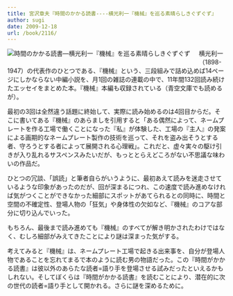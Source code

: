 ```yaml
---
title: 宮沢章夫『時間のかかる読書----横光利一『機械』を巡る素晴らしきぐずぐず』
author: sugi
date: 2009-12-18
url: /book/2116/
---
```

<a href="http://www.amazon.co.jp/exec/obidos/ASIN/4309019447/chezsugi-22/ref=nosim/" name="amazletlink" target="_blank"><img src="http://i0.wp.com/ecx.images-amazon.com/images/I/51JX70JqBLL._SL160_.jpg?w=660" alt="時間のかかる読書―横光利一『機械』を巡る素晴らしきぐずぐず" class="alignleft" style="float: left; margin: 0 20px 20px 0;" data-recalc-dims="1" /></a>

横光利一（1898-1947）の代表作のひとつである、『機械』という、三段組みで詰め込めば14ページにしかならない中編小説を、月1回の雑誌の連載の中で、11年間132回読み続けたエッセイをまとめた本。『機械』本編も収録されている（青空文庫でも読めるが）。

最初の3回は全然違う話題に終始して、実際に読み始めるのは4回目からだ。そこに書いてある『機械』のあらましを引用すると「ある偶然によって、ネームプレートを作る工場で働くことになった『私』が体験した、工場の『主人』の発案による画期的なネームプレート製作の技術を巡って、それを盗み出そうとする者、守ろうとする者によって展開される心理戦」。これだと、虚々実々の駆け引きが入り乱れるサスペンスみたいだが、もっととらえどころがない不思議な味わいの作品だ。

ひとつの冗談、「誤読」と筆者自らがいうように、最初あえて読みを迷走させているような印象があったのだが、回が深まるにつれ、この速度で読み進めなければ気がつくことができなかった細部にスポットがあてられるとの同時に、時間と空間の不確定性、登場人物の「狂気」や身体性の欠如など、『機械』のコアな部分に切り込んでいった。

もちろん、最後まで読み進めても『機械』のすべてが解き明かされたわけではなく、むしろ細部がみえてきたことにより謎は深まった気がする。

考えてみると『機械』は、ネームプレート工場で起きる出来事を、自分が登場人物であることを忘れてまるで本のように読む男の物語だった。この『時間がかかる読書』は彼以外のあらたな読者=語り手を登場させる試みだったといえるかもしれない。そしてぼくらは『時間がかかる読書』を読むことにより、潜在的に次の世代の読者=語り手として開かれる。さらに謎を深めるために。

